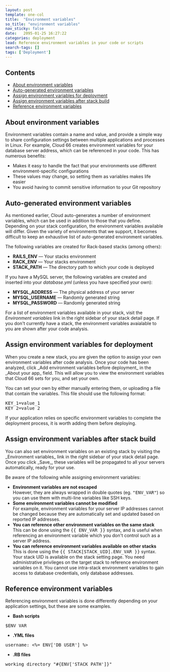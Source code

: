 ```yaml
---
layout: post
template: one-col
title:  "Environment variables"
so_title: "environment variables"
nav_sticky: false
date:   2095-01-25 16:27:22
categories: deployment
lead: Reference environment variables in your code or scripts
search-tags: []
tags: ['Deployment']
---
```


<h2>Contents</h2>
<ul class="page-toc">
	<li>
		<a href="#about">About environment variables</a>
	</li>
	<li>
		<a href="#auto">Auto-generated environment variables</a>
	</li>
	<li>
		<a href="#deployment">Assign environment variables for deployment</a>
	</li>
	<li>
		<a href="#build">Assign environment variables after stack build</a>
	</li>
	<li>
		<a href="#reference">Reference environment variables</a>
	</li>		
</ul>

<h2 id="about">About environment variables</h2>
Environment variables contain a name and value, and provide a simple way to share configuration settings between multiple applications and processes in Linux. For example, Cloud 66 creates environment variables for your database server address, which can be referenced in your code. This has numerous benefits:

- Makes it easy to handle the fact that your environments use different environment-specific configurations
- These values may change, so setting them as variables makes life easier
- You avoid having to commit sensitive information to your Git repository

<h2 id="auto">Auto-generated environment variables</h2>
As mentioned earlier, Cloud auto-generates a number of environment variables, which can be used in addition to those that you define. Depending on your stack configuration, the environment variables available will differ. Given the variety of environments that we support, it becomes difficult to keep an exhaustive list of auto-generated environment variables. 

The following variables are created for Rack-based stacks (among others):

- **RAILS&#95;ENV** &mdash; Your stacks environment
- **RACK&#95;ENV** &mdash; Your stacks environment
- **STACK&#95;PATH** &mdash; The directory path to which your code is deployed

If you have a MySQL server, the following variables are created and inserted into your _database.yml_ (unless you have specified your own):

- **MYSQL&#95;ADDRESS** &mdash; The physical address of your server
- **MYSQL&#95;USERNAME** &mdash; Randomly generated string
- **MYSQL&#95;PASSWORD** &mdash; Randomly generated string

For a list of environment variables available in your stack, visit the _Environment variables_ link in the right sidebar of your stack detail page. If you don't currently have a stack, the environment variables avaialable to you are shown after your code analysis.

<h2 id="deployment">Assign environment variables for deployment</h2>
When you create a new stack, you are given the option to assign your own environment variables after code analysis. Once your code has been analyzed, click _Add environment variables before deployment_ in the _About your app_ field. This will allow you to view the environment variables that Cloud 66 sets for you, and set your own.

You can set your own by either manually entering them, or uploading a file that contain the variables. This file should use the following format:

<pre class="prettyprint">
KEY&#95;1=value&#95;1
KEY&#95;2=value&#95;2
</pre>

If your application relies on specific environment variables to complete the deployment process, it is worth adding them before deploying. 

<h2 id="build">Assign environment variables after stack build</h2>
You can also set environment variables on an existing stack by visiting the _Environment variables_ link in the right sidebar of your stack detail page. Once you click _Save_, these variables will be propagated to all your servers automatically, ready for your use.

Be aware of the following while assigning environment variables:

- <b>Environment variables are not escaped</b><br/>
However, they are always wrapped in double quotes (eg. <kbd>"ENV_VAR"</kbd>) so you can use them with multi-line variables like SSH keys.
- <b>Some environment variables cannot be modified</b><br/>
For example, environment variables for your server IP addresses cannot be changed because they are automatically set and updated based on reported IP addresses.
- <b>You can reference other environment variables on the same stack</b><br/>
This can be done using the <kbd>&#123;&#123; ENV&#95;VAR &#125;&#125;</kbd> syntax, and is useful when referencing an environment variable which you don't control such as a server IP address.
- <b>You can reference environment variables available on other stacks</b><br/>
This is done using the <kbd>&#123;&#123; STACK[STACK_UID].ENV&#95;VAR &#125;&#125;</kbd> syntax. Your stack UID is available on the stack setting page. You need administrative privileges on the target stack to reference environment variables on it. You cannot use intra-stack environment variables to gain access to database credentials, only database addresses.

<h2 id="reference">Reference environment variables</h2>
Referencing environment variables is done differently depending on your application settings, but these are some examples.

- <b>Bash scripts</b>

<pre class="prettyprint">$ENV_VAR</pre>

- <b>.YML files</b><br/>

<pre class="prettyprint">username: &lt;%= ENV['DB&#95;USER'] %&gt;</pre>

- <b>.RB files</b><br/>

<pre class="prettyprint">working_directory "#{ENV['STACK_PATH']}"</pre>

